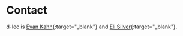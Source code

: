 # Contact

d-lec is [Evan Kahn]{:target="_blank"} and [Eli Silver]{:target="_blank"}.

[Evan Kahn]: https://eka.hn
[Eli Silver]: https://elisilver.com
